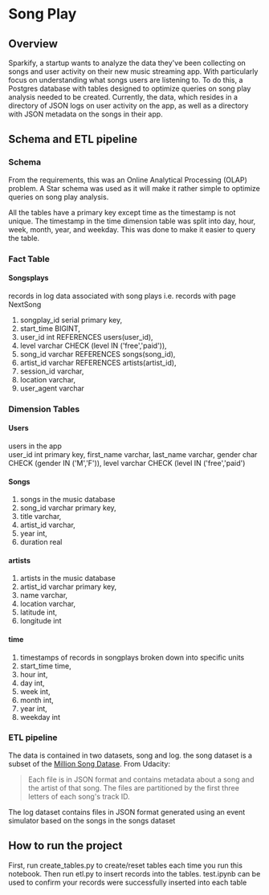 # Song Play

## Overview

Sparkify, a startup wants to analyze the data they've been collecting on songs and user activity on their new music streaming app. With particularly focus on understanding what songs users are listening to. To do this, a Postgres database with tables designed to optimize queries on song play analysis needed to be created. Currently, the data, which resides in a directory of JSON logs on user activity on the app, as well as a directory with JSON metadata on the songs in their app.


## Schema and ETL pipeline
### Schema
From the requirements, this was an Online Analytical Processing (OLAP) problem. A Star schema was used as it will make it rather simple to optimize queries on song play analysis.

All the tables have a primary key except time as the timestamp is not unique. The timestamp in the time dimension table was split into day, hour, week, month, year, and weekday. This was done to make it easier to query the table. 


### Fact Table
#### Songsplays
records in log data associated with song plays i.e. records with page NextSong  

1. songplay_id serial primary key,
2. start_time BIGINT,
3. user_id int REFERENCES users(user_id),
4. level varchar CHECK (level IN ('free','paid')),
5. song_id varchar REFERENCES songs(song_id),
6. artist_id varchar  REFERENCES artists(artist_id),
7. session_id varchar,
8. location varchar,
9. user_agent varchar


### Dimension Tables
#### Users
users in the app  
user_id int primary key,
first_name varchar,
last_name varchar,
gender char CHECK (gender IN ('M','F')),
level varchar CHECK (level IN ('free','paid')


#### Songs
1. songs in the music database
2. song_id varchar primary key,
3. title varchar,
4. artist_id varchar,
5. year int,
6. duration real


#### artists
1. artists in the music database
2. artist_id varchar primary key,
3. name varchar,
4. location varchar,
5. latitude int,
6. longitude int


#### time
1. timestamps of records in songplays broken down into specific units
2. start_time time,
3. hour int,
4. day int,
5. week int,
6. month int, 
7. year int,
8. weekday int

### ETL pipeline
The data is contained in two datasets, song and log. the song dataset is a subset of the [Million Song Datase](http://millionsongdataset.com/). From Udacity:
>Each file is in JSON format and contains metadata about a song and the artist of that song. The files are partitioned by the first three letters of each song's track ID.

The log dataset contains files in JSON format generated using an event simulator based on the songs in the songs dataset

## How to run the project
First, run create_tables.py to create/reset tables each time you run this notebook. Then run etl.py to insert records into the tables. test.ipynb can be used to confirm your records were successfully inserted into each table
